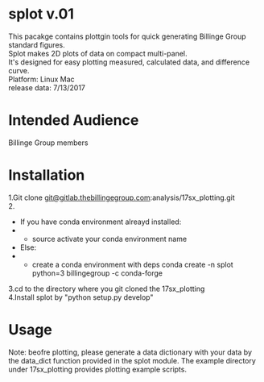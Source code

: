 # splot v.01
This pacakge contains plottgin tools for quick generating Billinge Group standard figures.  
Splot makes 2D plots of data on compact multi-panel.  
It's designed for easy plotting measured, calculated data, and difference curve.  
Platform: Linux Mac  
release data: 7/13/2017  

# Intended Audience
Billinge Group members

# Installation
1.Git clone git@gitlab.thebillingegroup.com:analysis/17sx_plotting.git  
2.
* If you have conda environment alreayd installed: 
* * source activate your conda environment name  
* Else: 
* * create a conda environment with deps conda create -n splot python=3 billingegroup -c conda-forge  

3.cd to the directory where you git cloned the 17sx_plotting  
4.Install splot by "python setup.py develop"  

# Usage
Note: beofre plotting, please generate a data dictionary with your data by the data_dict function provided in the splot module.
The example directory under 17sx_plotting provides plotting example scripts. 
